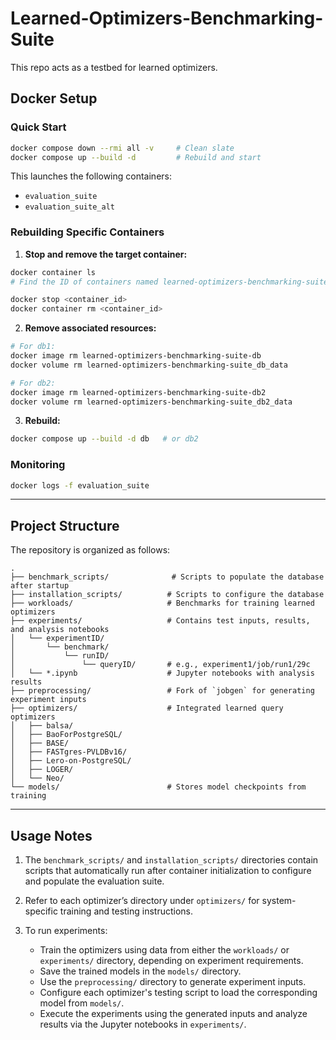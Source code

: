 # Learned-Optimizers-Benchmarking-Suite

This repo acts as a testbed for learned optimizers.

## Docker Setup

### Quick Start

```bash
docker compose down --rmi all -v     # Clean slate  
docker compose up --build -d         # Rebuild and start
```

This launches the following containers:

* `evaluation_suite`
* `evaluation_suite_alt`

### Rebuilding Specific Containers

1. **Stop and remove the target container:**

```bash
docker container ls
# Find the ID of containers named learned-optimizers-benchmarking-suite-db or learned-optimizers-benchmarking-suite-db2

docker stop <container_id>
docker container rm <container_id>
```

2. **Remove associated resources:**

```bash
# For db1:
docker image rm learned-optimizers-benchmarking-suite-db
docker volume rm learned-optimizers-benchmarking-suite_db_data

# For db2:
docker image rm learned-optimizers-benchmarking-suite-db2
docker volume rm learned-optimizers-benchmarking-suite_db2_data
```

3. **Rebuild:**

```bash
docker compose up --build -d db   # or db2
```

### Monitoring

```bash
docker logs -f evaluation_suite
```

---

## Project Structure

The repository is organized as follows:

```
.
├── benchmark_scripts/              # Scripts to populate the database after startup
├── installation_scripts/          # Scripts to configure the database
├── workloads/                     # Benchmarks for training learned optimizers
├── experiments/                   # Contains test inputs, results, and analysis notebooks
│   └── experimentID/
│       └── benchmark/
│           └── runID/
│               └── queryID/       # e.g., experiment1/job/run1/29c
│   └── *.ipynb                    # Jupyter notebooks with analysis results
├── preprocessing/                 # Fork of `jobgen` for generating experiment inputs
├── optimizers/                    # Integrated learned query optimizers
│   ├── balsa/
│   ├── BaoForPostgreSQL/
│   ├── BASE/
│   ├── FASTgres-PVLDBv16/
│   ├── Lero-on-PostgreSQL/
│   ├── LOGER/
│   └── Neo/
└── models/                        # Stores model checkpoints from training
```

---

## Usage Notes

1. The `benchmark_scripts/` and `installation_scripts/` directories contain scripts that automatically run after container initialization to configure and populate the evaluation suite.

2. Refer to each optimizer’s directory under `optimizers/` for system-specific training and testing instructions.

3. To run experiments:

   * Train the optimizers using data from either the `workloads/` or `experiments/` directory, depending on experiment requirements.
   * Save the trained models in the `models/` directory.
   * Use the `preprocessing/` directory to generate experiment inputs.
   * Configure each optimizer's testing script to load the corresponding model from `models/`.
   * Execute the experiments using the generated inputs and analyze results via the Jupyter notebooks in `experiments/`.
